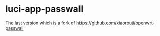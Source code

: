 # luci-app-passwall

The last version which is a fork of https://github.com/xiaorouji/openwrt-passwall


